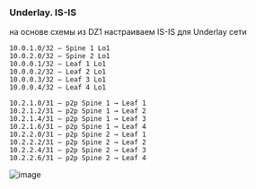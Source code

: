 ### Underlay. IS-IS

на основе схемы из DZ1 настраиваем IS-IS для Underlay сети

```
10.0.1.0/32 – Spine 1 Lo1
10.0.2.0/32 – Spine 2 Lo1
10.0.0.1/32 – Leaf 1 Lo1
10.0.0.2/32 – Leaf 2 Lo1
10.0.0.3/32 – Leaf 3 Lo1
10.0.0.4/32 – Leaf 4 Lo1

10.2.1.0/31 – p2p Spine 1 → Leaf 1
10.2.1.2/31 – p2p Spine 1 → Leaf 2
10.2.1.4/31 – p2p Spine 1 → Leaf 3
10.2.1.6/31 – p2p Spine 1 → Leaf 4
10.2.2.0/31 – p2p Spine 2 → Leaf 1
10.2.2.2/31 – p2p Spine 2 → Leaf 2
10.2.2.4/31 – p2p Spine 2 → Leaf 3
10.2.2.6/31 – p2p Spine 2 → Leaf 4
```

![image](https://github.com/user-attachments/assets/13e09027-e350-4f63-845d-075e0cde1fbd)

